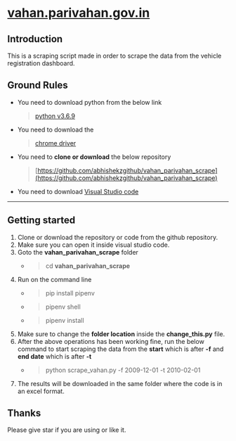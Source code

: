
# [vahan.parivahan.gov.in](https://vahan.parivahan.gov.in/)

## Introduction

This is a scraping script made in order to scrape the data from the vehicle registration dashboard.


## Ground Rules

-   You need to download  python from the below link
    >[python v3.6.9](https://www.python.org/downloads/)
    
-   You need to download the 
    >[chrome driver](http://chromedriver.chromium.org/downloads)
    
-   You need to  **clone or download** the below repository
    >[https://github.com/abhishekzgithub/vahan_parivahan_scrape](https://github.com/abhishekzgithub/vahan_parivahan_scrape)
- You need to download [Visual Studio code](https://code.visualstudio.com/download)
    
--------------
 ## Getting started
 1. Clone or download the repository or code from the github repository.
 2. Make sure you can open it inside visual studio code.
 3. Goto the **vahan_parivahan_scrape** folder
    * > cd **vahan_parivahan_scrape**
 4. Run on the command line
    * > pip install pipenv
    * > pipenv shell
    * > pipenv install
 5. Make sure to change the **folder location** inside the **change_this.py** file. 
 6. After the above operations has been working fine, run the below command to start scraping the data from the **start** which is after **-f** and **end date** which is after **-t**
    * > python scrape_vahan.py -f 2009-12-01 -t 2010-02-01
 7. The results will be downloaded in the same folder where the code is in an excel format.
 
 ## Thanks
 Please give star if you are using or like it.